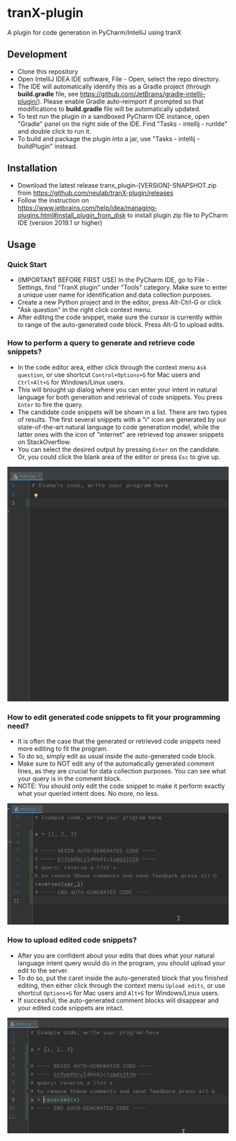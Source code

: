 # tranX-plugin
A plugin for code generation in PyCharm/IntelliJ using tranX

## Development
- Clone this repository
- Open IntelliJ IDEA IDE software, File - Open, select the repo directory.
- The IDE will automatically identify this as a Gradle project (through **build.gradle** file, see https://github.com/JetBrains/gradle-intellij-plugin/). Please enable Gradle auto-reimport if prompted so that modifications to **build.gradle** file will be automatically updated.
- To test run the plugin in a sandboxed PyCharm IDE instance, open "Gradle" panel on the right side of the IDE. Find "Tasks - intellij - runIde" and double click to run it.
- To build and package the plugin into a jar, use "Tasks - intellij - buildPlugin" instead.

## Installation
- Download the latest release tranx_plugin-[VERSION]-SNAPSHOT.zip
 from https://github.com/neulab/tranX-plugin/releases
- Follow the instruction on https://www.jetbrains.com/help/idea/managing-plugins.html#install_plugin_from_disk to install plugin zip file to PyCharm IDE (version 2019.1 or higher)

## Usage

### Quick Start
- (IMPORTANT BEFORE FIRST USE) In the PyCharm IDE, go to File - Settings, find "TranX plugin" under "Tools" category. Make sure to enter a unique user name for identification and data collection purposes.
- Create a new Python project and in the editor, press Alt-Ctrl-G or click "Ask question" in the right click context menu.
- After editing the code snippet, make sure the cursor is currently within to range of the auto-generated code block. Press Alt-G to upload edits.

### How to perform a query to generate and retrieve code snippets?
- In the code editor area, either click through the context menu `Ask question`, or use shortcut `Control+Options+G` for Mac users and `Ctrl+Alt+G` for Windows/Linux users.
- This will brought up dialog where you can enter your intent in natural language for both generation and retrieval of code snippets. You press `Enter` to fire the query.
- The candidate code snippets will be shown in a list. There are two types of results. The first several snippets with a "i" icon are generated by our state-of-the-art natural language to code generation model, while the latter ones with the icon of "internet" are retrieved top answer snippets on StackOverflow.
- You can select the desired output by pressing `Enter` on the candidate. Or, you could click the blank area of the editor or press `Esc` to give up.

![](imgs/query.gif)

### How to edit generated code snippets to fit your programming need?
- It is often the case that the generated or retrieved code snippets need more editing to fit the program.
- To do so, simply edit as usual inside the auto-generated code block. 
- Make sure to NOT edit any of the automatically generated comment lines, as they are crucial for data collection purposes. You can see what your query is in the comment block.
- NOTE: You should only edit the code snippet to make it perform exactly what your queried intent does. No more, no less.

![](imgs/edit.gif)

### How to upload edited code snippets?
- After you are confident about your edits that does what your natural language intent query would do in the program, you should upload your edit to the server.
- To do so, put the caret inside the auto-generated block that you finished editing, then either click through the context menu `Upload edits`, or use shortcut `Options+G` for Mac users and `Alt+G` for Windows/Linux users.
- If successful, the auto-generated comment blocks will disappear and your edited code snippets are intact.

![](imgs/upload.gif)

